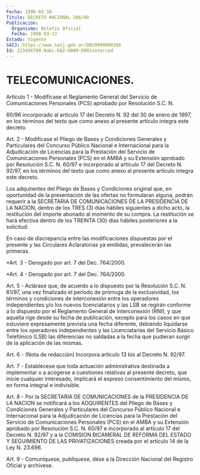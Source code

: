 ```yaml
---
Fecha: 1998-03-10
Título: DECRETO NACIONAL 266/98
Publicación:
  Organismo: Boletín Oficial
  Fecha: 1998-03-13
Estado: Vigente
SAIJ: https://www.saij.gob.ar/DN19980000266
Id: 123456789-0abc-662-0000-8991soterced
---
```

# TELECOMUNICACIONES.

<a id="1"></a>
Artículo  1  -  Modifícase  el Reglamento General del  Servicio  de Comunicaciones Personales (PCS)  aprobado por Resolución S.C. N.

60/96 incorporado al artículo 17 del Decreto N. 92 del 30 de enero de 1997, en los términos del texto que como anexo al presente artículo integra este decreto.

<a id="2"></a>
Art.  2 - Modifícase el Pliego de Bases y Condiciones  Generales  y Particulares  del Concurso Público Nacional e Internacional para la Adjudicación de  Licencias  para  la  Prestación  del  Servicio  de Comunicaciones  Personales (PCS) en el AMBA y su Extensión aprobado por Resolución S.C.  N. 60/97  e  incorporado  al  artículo  17 del Decreto  N. 92/97,  en  los  términos  del  texto que como anexo al presente artículo integra este decreto.

Los adquirentes del Pliego de Bases y Condiciones  original que, en oportunidad de la presentación de las ofertas no formularan alguna, podrán requerir a la SECRETARIA DE COMUNICACIONES DE LA PRESIDENCIA DE  LA  NACION,  dentro  de los TRES (3) días hábiles siguientes  a dicho acto, la restitución  del  importe  abonado  al momento de su compra. La restitución se hará efectiva dentro de los  TREINTA (30) días hábiles posteriores a la solicitud.

En caso de discrepancia entre las modificaciones dispuestas  por el presente  y  las  Circulares Aclaratorias ya emitidas, prevalecerán las primeras.

<a id="3"></a>
*Art. 3 - Derogado por art. 7 del Dec. 764/2000.

<a id="4"></a>
*Art. 4 - Derogado por art. 7 del Dec. 764/2000.

<a id="5"></a>
Art.  5 - Aclárase que, de acuerdo a lo dispuesto por la Resolución S.C. N. 61/97,  una  vez  finalizado  el  período de prórroga de la exclusividad, los términos y condiciones de interconexión entre los operadores independientes y/o los nuevos licenciatarios  y  las LSB se  regirán  conforme  a lo dispuesto por el Reglamento General  de Interconexión  (RNI),  y  que   aquella  rige  desde  su  fecha  de publicación, excepto para los casos  en  que estuviere expresamente prevista  una  fecha  diferente,  debiendo  liquidarse   entre  los operadores independientes y las Licenciatarias del Servicio  Básico Telefónico  (LSB)  las  diferencias  no  saldadas  a  la  fecha que pudieran surgir de la aplicación de las mismas.

<a id="6"></a>
Art.  6 -  (Nota de redacción) Incorpora artículo 13 bis al Decreto N. 92/97.

<a id="7"></a>
Art. 7 - Establécese que toda  actuación administrativa destinada a implementar o a acogerse a cuestiones relativas al presente decreto, que inicie cualquier interesado, implicará el expreso consentimiento del  mismo,  en  forma    integral   e  indivisible.

<a id="8"></a>
Art.  8 - Por la SECRETARIA DE COMUNICACIONES de la PRESIDENCIA  DE LA NACION  se  notificará  a  los ADQUIRENTES del Pliego de Bases y Condiciones Generales y Particulares  del Concurso Público Nacional e  Internacional  para  la  Adjudicación  de    Licencias  para  la Prestación del Servicio de Comunicaciones Personales  (PCS)  en  el AMBA  y  su  Extensión  aprobado  por  Resolución  S.C.  N. 60/97 e incorporado  al  artículo  17  del Decreto N. 92/97 y a la COMISION BICAMERAL DE REFORMA DEL ESTADO Y SEGUIMIENTO DE LAS PRIVATIZACIONES creada por el artículo  14  de  la  Ley  N. 23.696.

<a id="9"></a>
Art.  9 - Comuníquese,  publíquese, dése a la Dirección Nacional del Registro Oficial y archívese.